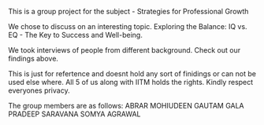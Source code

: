 This is a group project for the subject - Strategies for Professional Growth

We chose to discuss on an interesting topic.
Exploring the Balance: IQ vs. EQ - The Key to Success and Well-being.

We took interviews of people from different background.
Check out our findings above.


This is just for refertence and doesnt hold any sort of finidings or can not be used else where.
All 5 of us along with IITM holds the rights.
Kindly respect everyones privacy.

The group members are as follows:
ABRAR MOHIUDEEN
GAUTAM GALA
PRADEEP SARAVANA
SOMYA AGRAWAL

